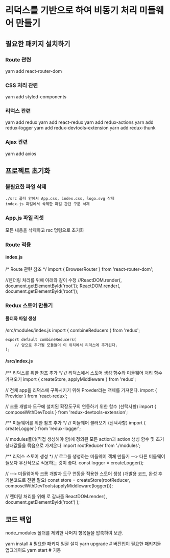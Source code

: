 # 리덕스를 기반으로 하여 비동기 처리 미들웨어 만들기
## 필요한 패키지 설치하기
### Route 관련
yarn add react-router-dom

### CSS 처리 관련
yarn add styled-components

### 리덕스 관련
yarn add redux
yarn add react-redux
yarn add redux-actions
yarn add redux-logger
yarn add redux-devtools-extension
yarn add redux-thunk

### Ajax 관련
yarn add axios

## 프로젝트 초기화
### 불필요한 파일 삭제
    ./src 폴더 안에서 App.css, index.css, logo.svg 삭제
    index.js 파일에서 삭제한 파일 관련 구문 삭제

### App.js 파일 리셋
모든 내용을 삭제하고 rsc 명령으로 초기화



### Route 적용
#### index.js
/* Route 관련 참조 */
import { BrowserRouter } from 'react-router-dom';

//렌더링 처리를 위해 아래와 같이 수정
//ReactDOM.render(<App />, document.getElementById('root'));
ReactDOM.render(<BrowserRouter><App /></BrowserRouter>, document.getElementById('root'));



### Redux 스토어 만들기
#### 폴더와 파일 생성
/src/modules/index.js
    import { combineReducers } from 'redux';

    export default combineReducers(
        // 앞으로 추가될 모듈들이 이 위치에서 리덕스에 추가된다.
    );

#### /src/index.js
/** 리덕스를 위한 참조 추가 */
// 리덕스에서 스토어 생성 함수와 미들웨어 처리 함수 가져오기
import { createStore, applyMiddleware } from 'redux';

// 전체 app을 리덕스에 구독시키기 위해 Provder라는 객체를 가져온다.
import { Provider } from 'react-redux';

// 크롬 개발자 도구에 설치된 확장도구의 연동하기 위한 함수 (선택사항)
import { composeWithDevTools } from 'redux-devtools-extension';

/** 미들웨어를 위한 참조 추가 */
// 미들웨어 불러오기 (선택사항)
import { createLogger } from 'redux-logger';

// modules폴더(직접 생성해야 함)에 정의된 모든 action과 action 생성 함수 및 초기상태값들을 묶음으로 가져온다
import rootReducer from './modules';


/** 리덕스 스토어 생성 */
// 로그를 생성하는 미들웨어 객체 만들기 --> 다른 미들웨어들보다 우선적으로 적용하는 것이 좋다.
const logger = createLogger();

// --> 미들웨어와 크롬 개발자 도구 연동을 적용한 스토어 생성 (개발용 코드, 완성 후 기본코드로 전환 필요)
const store = createStore(rootReducer, composeWithDevTools(applyMiddleware(logger)));

// 렌더링 처리를 위해 <Provider store={store}>로 감싸줌
ReactDOM.render(
    <Provider store={store}>
        <BrowserRouter><App /></BrowserRouter>, document.getElementById('root')
    </Provider>
);


## 코드 백업
node_modules 폴더를 제외한 나머지 항목들을 압축하여 보관.

yarn install    # 필요한 패키지 일괄 설치
yarn upgrade    # 버전업이 필요한 패키지들 업그레이드
yarn start      # 기동